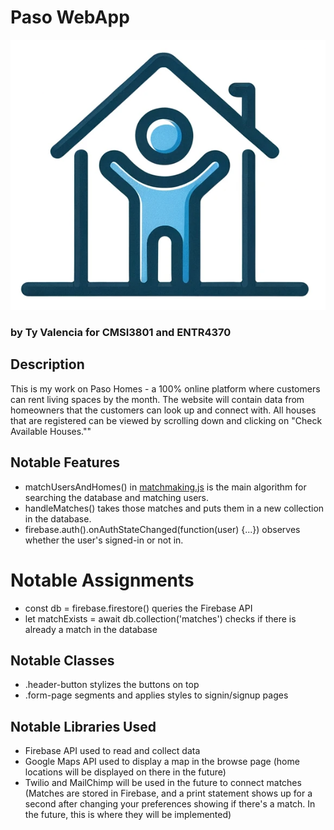 # Paso WebApp 
![Logo](images/paso_logo_2.png)
### by Ty Valencia for CMSI3801 and ENTR4370

## Description
This is my work on Paso Homes - a 100% online platform where customers can rent living spaces by the month. The website will contain data from homeowners that the customers can look up and connect with. All houses that are registered can be viewed by scrolling down and clicking on "Check Available Houses.""

## Notable Features
 - matchUsersAndHomes() in [matchmaking.js](https://github.com/TyValencia/pasohomes/blob/main/matchmaking.js) is the main algorithm for searching the database and matching users. 
 - handleMatches() takes those matches and puts them in a new collection in the database. 
 - firebase.auth().onAuthStateChanged(function(user) {...}) observes whether the user's signed-in or not in. 

# Notable Assignments
 - const db = firebase.firestore() queries the Firebase API 
 - let matchExists = await db.collection('matches') checks if there is already a match in the database 

## Notable Classes
 - .header-button stylizes the buttons on top 
 - .form-page segments and applies styles to signin/signup pages 

## Notable Libraries Used
 - Firebase API used to read and collect data 
 - Google Maps API used to display a map in the browse page (home locations will be displayed on there in the future) 
 - Twilio and MailChimp will be used in the future to connect matches (Matches are stored in Firebase, and a print statement shows up for a second after changing your preferences showing if there's a match. In the future, this is where they will be implemented)
